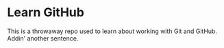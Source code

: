 # Learn GitHub

This is a throwaway repo used to learn about working with Git and GitHub.
Addin' another sentence.

